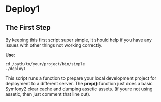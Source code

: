 # Deploy1

## The First Step

By keeping this first script super simple, it should help if you have any issues with other
things not working correctly.

__Use__:

    cd /path/to/your/project/bin/simple
    ./deploy1

This script runs a function to prepare your local development project for deployment to a
different server. The __prep()__ function just does a basic Symfony2 clear cache and dumping
assetic assets. (if youre not using assetic, then just comment that line out).



